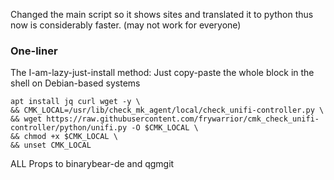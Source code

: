 Changed the main script so it shows sites and translated it to python thus now is considerably faster. (may not work for everyone)

### One-liner
The I-am-lazy-just-install method: Just copy-paste the whole block in the shell on Debian-based systems
```
apt install jq curl wget -y \
&& CMK_LOCAL=/usr/lib/check_mk_agent/local/check_unifi-controller.py \
&& wget https://raw.githubusercontent.com/frywarrior/cmk_check_unifi-controller/python/unifi.py -O $CMK_LOCAL \
&& chmod +x $CMK_LOCAL \
&& unset CMK_LOCAL
```

ALL Props to binarybear-de and qgmgit
